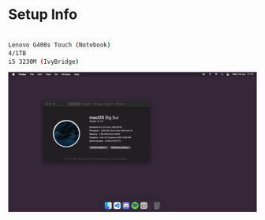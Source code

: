 # Setup Info
```bash 

Lenovo G400s Touch (Notebook)
4/1TB
i5 3230M (IvyBridge)
```
![setup](https://raw.githubusercontent.com/emal0n/hackintosh_i5/bigsur/raw/IMG_9112.JPG)
